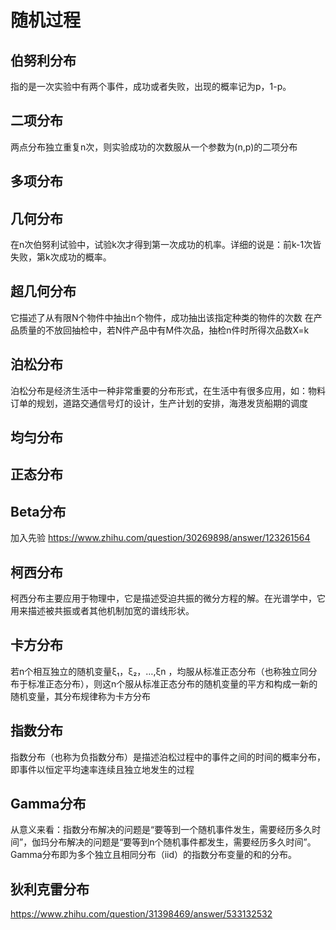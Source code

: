 # 随机过程
## 伯努利分布
指的是一次实验中有两个事件，成功或者失败，出现的概率记为p，1-p。
## 二项分布
两点分布独立重复n次，则实验成功的次数服从一个参数为(n,p)的二项分布
## 多项分布
## 几何分布
在n次伯努利试验中，试验k次才得到第一次成功的机率。详细的说是：前k-1次皆失败，第k次成功的概率。
## 超几何分布
它描述了从有限N个物件中抽出n个物件，成功抽出该指定种类的物件的次数
在产品质量的不放回抽检中，若N件产品中有M件次品，抽检n件时所得次品数X=k
## 泊松分布
泊松分布是经济生活中一种非常重要的分布形式，在生活中有很多应用，如：物料订单的规划，道路交通信号灯的设计，生产计划的安排，海港发货船期的调度

## 均匀分布
## 正态分布
## Beta分布
加入先验
https://www.zhihu.com/question/30269898/answer/123261564
## 柯西分布
柯西分布主要应用于物理中，它是描述受迫共振的微分方程的解。在光谱学中，它用来描述被共振或者其他机制加宽的谱线形状。
## 卡方分布
若n个相互独立的随机变量ξ₁，ξ₂，…,ξn ，均服从标准正态分布（也称独立同分布于标准正态分布），则这n个服从标准正态分布的随机变量的平方和构成一新的随机变量，其分布规律称为卡方分布

## 指数分布
指数分布（也称为负指数分布）是描述泊松过程中的事件之间的时间的概率分布，即事件以恒定平均速率连续且独立地发生的过程

## Gamma分布
从意义来看：指数分布解决的问题是“要等到一个随机事件发生，需要经历多久时间”，伽玛分布解决的问题是“要等到n个随机事件都发生，需要经历多久时间”。
Gamma分布即为多个独立且相同分布（iid）的指数分布变量的和的分布。
## 狄利克雷分布
https://www.zhihu.com/question/31398469/answer/533132532
